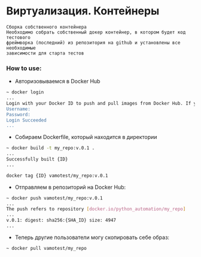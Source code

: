 # Виртуализация. Контейнеры 
```
Сборка собственного контейнера
Необходимо собрать собственный докер контейнер, в котором будет код тестового 
фреймворка (последний) из репозитория на github и установлены все необходимые 
зависимости для старта тестов
```

### How to use:
* Авторизовываемся в Docker Hub
```sh
~ docker login
...
Login with your Docker ID to push and pull images from Docker Hub. If you don't have a Docker ID, head over to https://hub.docker.com to create one.
Username:
Password: 
Login Succeeded
...
```
* Собираем Dockerfile, который находится в директории 
```sh
~ docker build -t my_repo:v.0.1 . 
...
Successfully built {ID}
...
```
```sh
docker tag {ID} vamotest/my_repo:v.0.1
```
* Отправляем в репозиторий на Docker Hub:
```sh
~ docker push vamotest/my_repo:v.0.1
...
The push refers to repository [docker.io/python_automation/my_repo]
...
v.0.1: digest: sha256:{SHA_ID} size: 4947
...
```
* Теперь другие пользователи могу скопировать себе образ:
```sh
~ docker pull vamotest/my_repo
```